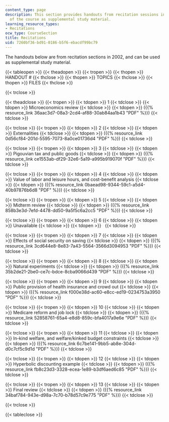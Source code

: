 ```yaml
---
content_type: page
description: This section provides handouts from recitation sessions in the 2002 version
  of the course as supplemental study material.
learning_resource_types:
- Recitations
ocw_type: CourseSection
title: Recitations
uid: 7260bf36-bd91-0186-b5f6-ebacdf99bc79
---
```


The handouts below are from recitation sections in 2002, and can be used as supplemental study material.

{{< tableopen >}}
{{< theadopen >}}
{{< tropen >}}
{{< thopen >}}
HANDOUT #
{{< thclose >}}
{{< thopen >}}
TOPICS
{{< thclose >}}
{{< thopen >}}
FILES
{{< thclose >}}

{{< trclose >}}

{{< theadclose >}}
{{< tropen >}}
{{< tdopen >}}
1
{{< tdclose >}}
{{< tdopen >}}
Microeconomics review
{{< tdclose >}}
{{< tdopen >}}
({{% resource_link 36aac3d7-08a3-2cd4-af88-30ab84aa1b43 "PDF" %}})
{{< tdclose >}}

{{< trclose >}}
{{< tropen >}}
{{< tdopen >}}
2
{{< tdclose >}}
{{< tdopen >}}
Externalities
{{< tdclose >}}
{{< tdopen >}}
({{% resource_link 0d56cf84-201d-5595-7073-8a0ce01736d4 "PDF" %}})
{{< tdclose >}}

{{< trclose >}}
{{< tropen >}}
{{< tdopen >}}
3
{{< tdclose >}}
{{< tdopen >}}
Pigouvian tax and public goods
{{< tdclose >}}
{{< tdopen >}}
({{% resource_link ce1553ab-df29-32e6-5a19-a995b919070f "PDF" %}})
{{< tdclose >}}

{{< trclose >}}
{{< tropen >}}
{{< tdopen >}}
4
{{< tdclose >}}
{{< tdopen >}}
Value of labor and leisure hours, and cost-benefit analysis
{{< tdclose >}}
{{< tdopen >}}
({{% resource_link 0baead98-9344-59c1-a5d4-40b97876b6d8 "PDF" %}})
{{< tdclose >}}

{{< trclose >}}
{{< tropen >}}
{{< tdopen >}}
5
{{< tdclose >}}
{{< tdopen >}}
Midterm review
{{< tdclose >}}
{{< tdopen >}}
({{% resource_link 858b3e3d-7efd-4478-dd50-9a5f5c6a2cc5 "PDF" %}})
{{< tdclose >}}

{{< trclose >}}
{{< tropen >}}
{{< tdopen >}}
6
{{< tdclose >}}
{{< tdopen >}}
Unavailable
{{< tdclose >}}
{{< tdopen >}}
 
{{< tdclose >}}

{{< trclose >}}
{{< tropen >}}
{{< tdopen >}}
7
{{< tdclose >}}
{{< tdopen >}}
Effects of social security on saving
{{< tdclose >}}
{{< tdopen >}}
({{% resource_link 3cd644e8-8e83-7a43-5564-3566d3094953 "PDF" %}})
{{< tdclose >}}

{{< trclose >}}
{{< tropen >}}
{{< tdopen >}}
8
{{< tdclose >}}
{{< tdopen >}}
Natural experiments
{{< tdclose >}}
{{< tdopen >}}
({{% resource_link 35b2de21-2be0-ce7c-bdce-8cba9066d439 "PDF" %}})
{{< tdclose >}}

{{< trclose >}}
{{< tropen >}}
{{< tdopen >}}
9
{{< tdclose >}}
{{< tdopen >}}
Public provision of health insurance and crowd out
{{< tdclose >}}
{{< tdopen >}}
({{% resource_link f000e38d-ac60-e8cc-ed19-0234753a3950 "PDF" %}})
{{< tdclose >}}

{{< trclose >}}
{{< tropen >}}
{{< tdopen >}}
10
{{< tdclose >}}
{{< tdopen >}}
Medicare reform and job lock
{{< tdclose >}}
{{< tdopen >}}
({{% resource_link 52858761-65a4-e8d8-859c-bfa4017a9e6e "PDF" %}})
{{< tdclose >}}

{{< trclose >}}
{{< tropen >}}
{{< tdopen >}}
11
{{< tdclose >}}
{{< tdopen >}}
In-kind welfare, and welfare/kinked budget constraints
{{< tdclose >}}
{{< tdopen >}}
({{% resource_link 6c7be141-9bb5-ab8e-304d-d0c7cf5c9d1d "PDF" %}})
{{< tdclose >}}

{{< trclose >}}
{{< tropen >}}
{{< tdopen >}}
12
{{< tdclose >}}
{{< tdopen >}}
Hyperbolic discounting example
{{< tdclose >}}
{{< tdopen >}}
({{% resource_link fb8c23d3-3328-ecea-1e89-b3df6aed6c85 "PDF" %}})
{{< tdclose >}}

{{< trclose >}}
{{< tropen >}}
{{< tdopen >}}
13
{{< tdclose >}}
{{< tdopen >}}
Final review
{{< tdclose >}}
{{< tdopen >}}
({{% resource_link 34baf784-943e-d98a-7c70-b78d57c9e775 "PDF" %}})
{{< tdclose >}}

{{< trclose >}}

{{< tableclose >}}